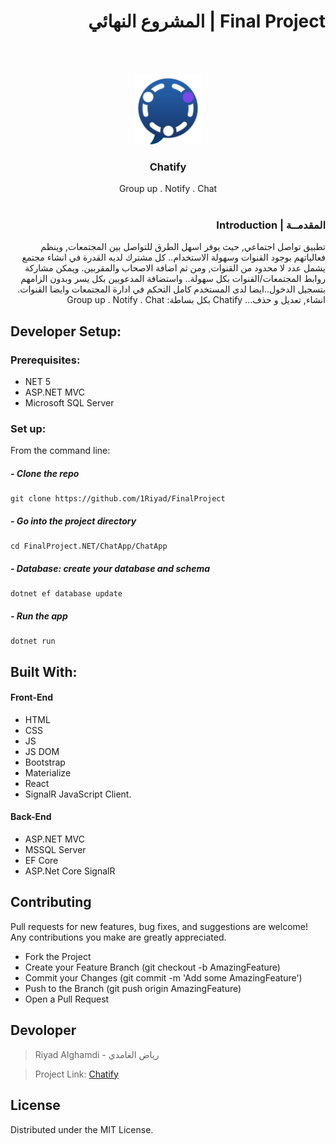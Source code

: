 
<div dir='rtl'>

# Final Project | المشروع النهائي

  
  </div>
  <div dir="rtl" align="right" >

<br/>
<br />
<p align="center">
  <a href="#">
	<img src="https://github.com/1Riyad/FinalProject/blob/main/ChatApp/ChatApp/ClientApp/public/logo.png" alt="Keraa Logo" width="110"/>
  </a>

  <h3 align="center"> Chatify </h3>

  <p align="center">
    Group up  .  Notify  . Chat
    <br />
     <br />
    </p>
</p>


  </p>


### المقدمــة | Introduction
 تطبيق تواصل اجتماعي, حيث يوفر اسهل الطرق للتواصل بين المجتمعات, وينظم فعالياتهم بوجود القنوات وسهولة الاستخدام.. كل مشترك لديه القدرة في انشاء مجتمع يشمل عدد لا محدود من القنوات, ومن ثم اضافة الاصحاب والمقربين. ويمكن مشاركة روابط المجتمعات/القنوات بكل سهولة..  واستضافة المدعويين بكل يسر وبدون الزامهم بتسجيل الدخول..ايضا لدى المستخدم كامل التحكم في ادارة المجتمعات وايضا القنوات. انشاء, تعديل و حذف... Chatify بكل بساطة:   Group up  .  Notify  . Chat
</div>

## Developer Setup:
### Prerequisites:
- NET 5 
- ASP.NET MVC
- Microsoft SQL Server 


### Set up:  
From the command line:

##### - Clone the repo
  ```
  git clone https://github.com/1Riyad/FinalProject
  ```

##### - Go into the project directory
  ```
  cd FinalProject.NET/ChatApp/ChatApp
  ```

##### -  Database: create your database and schema
 ``` 
 dotnet ef database update
 ```
 
##### -  Run the app
  ```
  dotnet run
  ```

## Built With:
#### Front-End  
 - HTML
 - CSS
 - JS
 - JS DOM
 - Bootstrap
 - Materialize
 - React
 - SignalR JavaScript Client.

#### Back-End 
 - ASP.NET MVC
 - MSSQL Server
 - EF Core
 - ASP.Net Core SignalR
 
## Contributing

Pull requests for new features, bug fixes, and suggestions are welcome! Any contributions you make are greatly appreciated.
- Fork the Project
- Create your Feature Branch (git checkout -b AmazingFeature)
- Commit your Changes (git commit -m 'Add some AmazingFeature')
- Push to the Branch (git push origin AmazingFeature)
- Open a Pull Request

 
## Devoloper
> Riyad Alghamdi - رياض الغامدي

> Project Link: [Chatify](https://github.com/1Riyad/FinalProject)

## License
Distributed under the MIT License.
